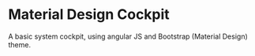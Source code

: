 # Material Design Cockpit
A basic system cockpit, using angular JS and Bootstrap (Material Design) theme.
